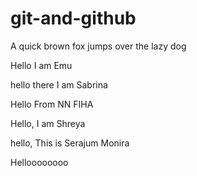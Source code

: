 # git-and-github

A quick brown fox jumps over the lazy dog


Hello I am Emu


hello there I am Sabrina


Hello From NN FIHA

Hello, I am Shreya

hello, This is Serajum Monira

Helloooooooo
